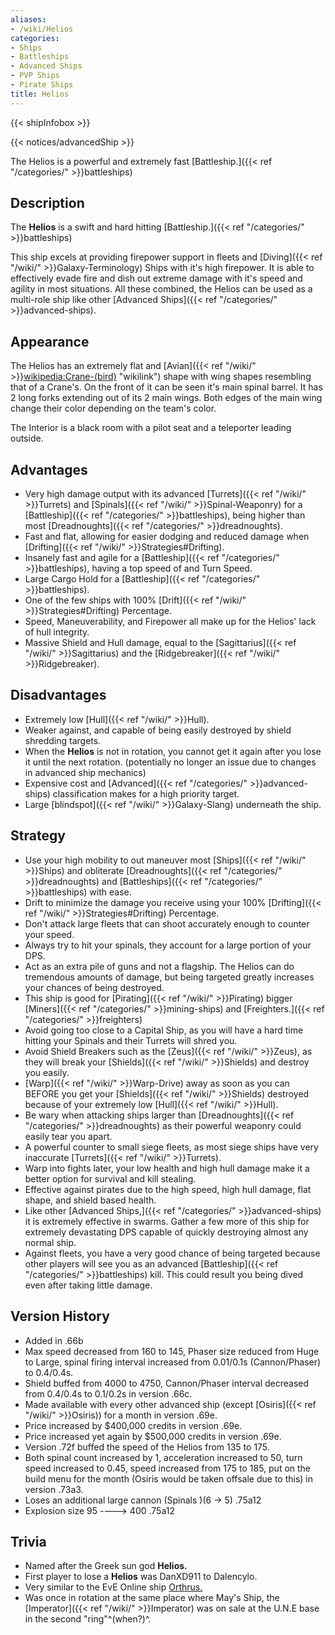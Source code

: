 ```yaml
---
aliases:
- /wiki/Helios
categories:
- Ships
- Battleships
- Advanced Ships
- PVP Ships
- Pirate Ships
title: Helios
---  
```


{{< shipInfobox >}}   

{{< notices/advancedShip >}} 

The Helios is a powerful and extremely fast [Battleship.]({{< ref "/categories/" >}}battleships) 

## Description

The **Helios** is a swift and hard hitting [Battleship.]({{< ref "/categories/" >}}battleships)

This ship excels at providing firepower support in fleets and [Diving]({{< ref "/wiki/" >}}Galaxy-Terminology) Ships with it's high firepower. It is able to effectively evade fire and dish out extreme damage with it's speed and agility in most situations. All these combined, the Helios can be used as a multi-role ship like other [Advanced Ships]({{< ref "/categories/" >}}advanced-ships).

## Appearance

The Helios has an extremely flat and [Avian]({{< ref "/wiki/" >}}<wikipedia:Crane-(bird)> "wikilink") shape with wing shapes resembling that of a Crane's. On the front of it can be seen it's main spinal barrel. It has 2 long forks extending out of its 2 main wings. Both edges of the main wing change their color depending on the team's color.

The Interior is a black room with a pilot seat and a teleporter leading outside.

## Advantages

- Very high damage output with its advanced [Turrets]({{< ref "/wiki/" >}}Turrets) and [Spinals]({{< ref "/wiki/" >}}Spinal-Weaponry) for a [Battleship]({{< ref "/categories/" >}}battleships), being higher than most [Dreadnoughts]({{< ref "/categories/" >}}dreadnoughts).
- Fast and flat, allowing for easier dodging and reduced damage when [Drifting]({{< ref "/wiki/" >}}Strategies#Drifting).
- Insanely fast and agile for a [Battleship]({{< ref "/categories/" >}}battleships), having a top speed of  and  Turn Speed.
- Large Cargo Hold for a [Battleship]({{< ref "/categories/" >}}battleships).
- One of the few ships with 100% [Drift]({{< ref "/wiki/" >}}Strategies#Drifting) Percentage.
- Speed, Maneuverability, and Firepower all make up for the Helios' lack of hull integrity.
- Massive Shield and Hull damage, equal to the [Sagittarius]({{< ref "/wiki/" >}}Sagittarius) and the [Ridgebreaker]({{< ref "/wiki/" >}}Ridgebreaker).

## Disadvantages

- Extremely low [Hull]({{< ref "/wiki/" >}}Hull).
- Weaker against, and capable of being easily destroyed by shield shredding targets.
- When the **Helios** is not in rotation, you cannot get it again after you lose it until the next rotation. (potentially no longer an issue due to changes in advanced ship mechanics)
- Expensive cost and [Advanced]({{< ref "/categories/" >}}advanced-ships) classification makes for a high priority target.
- Large [blindspot]({{< ref "/wiki/" >}}Galaxy-Slang) underneath the ship.

## Strategy

- Use your high mobility to out maneuver most [Ships]({{< ref "/wiki/" >}}Ships) and obliterate [Dreadnoughts]({{< ref "/categories/" >}}dreadnoughts) and [Battleships]({{< ref "/categories/" >}}battleships) with ease.
- Drift to minimize the damage you receive using your 100% [Drifting]({{< ref "/wiki/" >}}Strategies#Drifting) Percentage.
- Don't attack large fleets that can shoot accurately enough to counter your speed.
- Always try to hit your spinals, they account for a large portion of your DPS.
- Act as an extra pile of guns and not a flagship. The Helios can do tremendous amounts of damage, but being targeted greatly increases your chances of being destroyed.
- This ship is good for [Pirating]({{< ref "/wiki/" >}}Pirating) bigger [Miners]({{< ref "/categories/" >}}mining-ships) and [Freighters.]({{< ref "/categories/" >}}freighters)
- Avoid going too close to a Capital Ship, as you will have a hard time hitting your Spinals and their Turrets will shred you.
- Avoid Shield Breakers such as the [Zeus]({{< ref "/wiki/" >}}Zeus), as they will break your [Shields]({{< ref "/wiki/" >}}Shields) and destroy you easily.
- [Warp]({{< ref "/wiki/" >}}Warp-Drive) away as soon as you can BEFORE you get your [Shields]({{< ref "/wiki/" >}}Shields) destroyed because of your extremely low [Hull]({{< ref "/wiki/" >}}Hull).
- Be wary when attacking ships larger than [Dreadnoughts]({{< ref "/categories/" >}}dreadnoughts) as their powerful weaponry could easily tear you apart.
- A powerful counter to small siege fleets, as most siege ships have very inaccurate [Turrets]({{< ref "/wiki/" >}}Turrets).
- Warp into fights later, your low health and high hull damage make it a better option for survival and kill stealing.
- Effective against pirates due to the high speed, high hull damage, flat shape, and shield based health.
- Like other [Advanced Ships,]({{< ref "/categories/" >}}advanced-ships) it is extremely effective in swarms. Gather a few more of this ship for extremely devastating DPS capable of quickly destroying almost any normal ship.
- Against fleets, you have a very good chance of being targeted because other players will see you as an advanced [Battleship]({{< ref "/categories/" >}}battleships) kill. This could result you being dived even after taking little damage.

## Version History 

- Added in .66b
- Max speed decreased from 160 to 145, Phaser size reduced from Huge to Large, spinal firing interval increased from 0.01/0.1s (Cannon/Phaser) to 0.4/0.4s.
- Shield buffed from 4000 to 4750, Cannon/Phaser interval decreased from 0.4/0.4s to 0.1/0.2s in version .66c.
- Made available with every other advanced ship (except [Osiris]({{< ref "/wiki/" >}}Osiris)) for a month in version .69e.
- Price increased by $400,000 credits in version .69e.
- Price increased yet again by $500,000 credits in version .69e.
- Version .72f buffed the speed of the Helios from 135 to 175.
- Both spinal count increased by 1, acceleration increased to 50, turn speed increased to 0.45, speed increased from 175 to 185, put on the build menu for the month (Osiris would be taken offsale due to this) in version .73a3.
- Loses an additional large cannon (Spinals )(6 -> 5) .75a12
- Explosion size 95 ----> 400 .75a12

## Trivia

- Named after the Greek sun god **Helios.**
- First player to lose a **Helios** was DanXD911 to Dalencylo.
- Very similar to the EvE Online ship [Orthrus.](https://wiki.eveuniversity.org/Orthrus)
- Was once in rotation at the same place where May's Ship, the [Imperator]({{< ref "/wiki/" >}}Imperator) was on sale at the U.N.E base in the second "ring"^(when?)^.